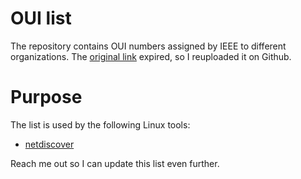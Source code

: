 # OUI list

The repository contains OUI numbers assigned by IEEE to different organizations. The [original link](http://standards-oui.ieee.org/oui.txt) expired, so I reuploaded it on Github.

# Purpose
The list is used by the following Linux tools:
- [netdiscover](https://github.com/netdiscover-scanner/netdiscover)

Reach me out so I can update this list even further.
